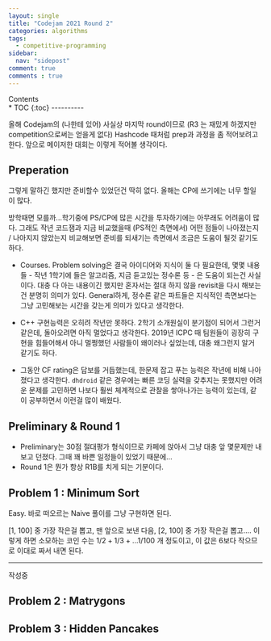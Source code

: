 ```yaml
---
layout: single
title: "Codejam 2021 Round 2"
categories: algorithms
tags:
  - competitive-programming
sidebar:
  nav: "sidepost"
comment: true
comments : true
---
```

<div id="toc">
Contents
</div>
* TOC
{:toc}
----------

올해 Codejam의 (나한테 있어) 사실상 마지막 round이므로 (R3 는 재밌게 하겠지만 competition으로써는 얻을게 없다) Hashcode 때처럼 prep과 과정을 좀 적어보려고 한다. 앞으로 메이저한 대회는 이렇게 적어볼 생각이다.

## Preperation
그렇게 말하긴 했지만 준비할수 있었던건 딱히 없다. 올해는 CP에 쓰기에는 너무 할일이 많다. 

방학때면 모를까...학기중에 PS/CP에 많은 시간을 투자하기에는 아무래도 어려움이 많다. 그래도 작년 코드잼과 지금 비교했을때 (PS적인 측면에서) 어떤 점들이 나아졌는지 / 나아지지 않았는지 비교해보면 준비를 되새기는 측면에서 조금은 도움이 될것 같기도 하다.

- Courses. Problem solving은 결국 아이디어와 지식이 둘 다 필요한데, 몇몇 내용들 - 작년 1학기에 들은 알고리즘, 지금 듣고있는 정수론 등 - 은 도움이 되는건 사실이다. 대충 다 아는 내용이긴 했지만 혼자서는 절대 하지 않을 revisit을 다시 해보는건 분명히 의미가 있다. General하게, 정수론 같은 파트들은 지식적인 측면보다는 그냥 고민해보는 시간을 갖는게 의미가 있다고 생각한다.

- C++ 구현능력은 오히려 작년만 못하다. 2학기 소개원실이 분기점이 되어서 그런거 같은데, 돌아오려면 아직 멀었다고 생각한다. 2019년 ICPC 때 팀원들이 굉장히 구현을 힘들어해서 아니 멀쩡했던 사람들이 왜이러나 싶었는데, 대충 왜그런지 알거 같기도 하다.

- 그동안 CF rating은 답보를 거듭했는데, 한문제 잡고 푸는 능력은 작년에 비해 나아졌다고 생각한다. `dhdroid` 같은 경우에는 빠른 코딩 실력을 갖추지는 못했지만 어려운 문제를 고민하면 나보다 훨씬 체계적으로 관찰을 쌓아나가는 능력이 있는데, 같이 공부하면서 이런걸 많이 배웠다.

## Preliminary & Round 1
- Preliminary는 30점 절대평가 형식이므로 카페에 앉아서 그냥 대충 앞 몇문제만 내보고 던졌다. 그때 꽤 바쁜 일정들이 있었기 때문에...
- Round 1은 뭔가 항상 R1B를 치게 되는 기분이다. 

## Problem 1 : Minimum Sort
Easy. 바로 떠오르는 Naive 풀이를 그냥 구현하면 된다.

[1, 100] 중 가장 작은걸 뽑고, 맨 앞으로 보낸 다음, [2, 100] 중 가장 작은걸 뽑고.... 이렇게 하면 소모하는 코인 수는 $1/2 + 1/3 + \dots 1/100$ 개 정도이고, 이 값은 6보다 작으므로 이대로 짜서 내면 된다.

---
작성중

## Problem 2 : Matrygons

## Problem 3 : Hidden Pancakes
